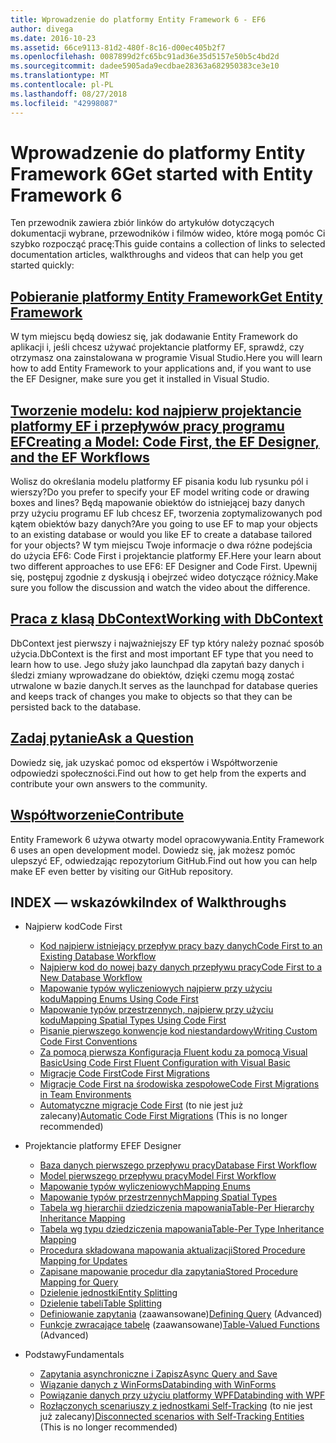 ```yaml
---
title: Wprowadzenie do platformy Entity Framework 6 - EF6
author: divega
ms.date: 2016-10-23
ms.assetid: 66ce9113-81d2-480f-8c16-d00ec405b2f7
ms.openlocfilehash: 0087899d2fc65bc91ad36e35d5157e50b5c4bd2d
ms.sourcegitcommit: dadee5905ada9ecdbae28363a682950383ce3e10
ms.translationtype: MT
ms.contentlocale: pl-PL
ms.lasthandoff: 08/27/2018
ms.locfileid: "42998087"
---
```

# <a name="get-started-with-entity-framework-6"></a><span data-ttu-id="4baf1-102">Wprowadzenie do platformy Entity Framework 6</span><span class="sxs-lookup"><span data-stu-id="4baf1-102">Get started with Entity Framework 6</span></span>

<span data-ttu-id="4baf1-103">Ten przewodnik zawiera zbiór linków do artykułów dotyczących dokumentacji wybrane, przewodników i filmów wideo, które mogą pomóc Ci szybko rozpocząć pracę:</span><span class="sxs-lookup"><span data-stu-id="4baf1-103">This guide contains a collection of links to selected documentation articles, walkthroughs and videos that can help you get started quickly:</span></span>

## <a name="get-entity-frameworkef6fundamentalsinstallmd"></a>[<span data-ttu-id="4baf1-104">Pobieranie platformy Entity Framework</span><span class="sxs-lookup"><span data-stu-id="4baf1-104">Get Entity Framework</span></span>](~/ef6/fundamentals/install.md)
<span data-ttu-id="4baf1-105">W tym miejscu będą dowiesz się, jak dodawanie Entity Framework do aplikacji i, jeśli chcesz używać projektancie platformy EF, sprawdź, czy otrzymasz ona zainstalowana w programie Visual Studio.</span><span class="sxs-lookup"><span data-stu-id="4baf1-105">Here you will learn how to add Entity Framework to your applications and, if you want to use the EF Designer, make sure you get it installed in Visual Studio.</span></span>

## <a name="creating-a-model-code-first-the-ef-designer-and-the-ef-workflowsef6modelingindexmd"></a>[<span data-ttu-id="4baf1-106">Tworzenie modelu: kod najpierw projektancie platformy EF i przepływów pracy programu EF</span><span class="sxs-lookup"><span data-stu-id="4baf1-106">Creating a Model: Code First, the EF Designer, and the EF Workflows</span></span>](~/ef6/modeling/index.md)
<span data-ttu-id="4baf1-107">Wolisz do określania modelu platformy EF pisania kodu lub rysunku pól i wierszy?</span><span class="sxs-lookup"><span data-stu-id="4baf1-107">Do you prefer to specify your EF model writing code or drawing boxes and lines?</span></span>
<span data-ttu-id="4baf1-108">Będą mapowanie obiektów do istniejącej bazy danych przy użyciu programu EF lub chcesz EF, tworzenia zoptymalizowanych pod kątem obiektów bazy danych?</span><span class="sxs-lookup"><span data-stu-id="4baf1-108">Are you going to use EF to map your objects to an existing database or would you like EF to create a database tailored for your objects?</span></span>
<span data-ttu-id="4baf1-109">W tym miejscu Twoje informacje o dwa różne podejścia do użycia EF6: Code First i projektancie platformy EF.</span><span class="sxs-lookup"><span data-stu-id="4baf1-109">Here your learn about two different approaches to use EF6: EF Designer and Code First.</span></span>
<span data-ttu-id="4baf1-110">Upewnij się, postępuj zgodnie z dyskusją i obejrzeć wideo dotyczące różnicy.</span><span class="sxs-lookup"><span data-stu-id="4baf1-110">Make sure you follow the discussion and watch the video about the difference.</span></span>

## <a name="working-with-dbcontextef6fundamentalsworking-with-dbcontextmd"></a>[<span data-ttu-id="4baf1-111">Praca z klasą DbContext</span><span class="sxs-lookup"><span data-stu-id="4baf1-111">Working with DbContext</span></span>](~/ef6/fundamentals/working-with-dbcontext.md)
<span data-ttu-id="4baf1-112">DbContext jest pierwszy i najważniejszy EF typ który należy poznać sposób użycia.</span><span class="sxs-lookup"><span data-stu-id="4baf1-112">DbContext is the first and most important EF type that you need to learn how to use.</span></span> <span data-ttu-id="4baf1-113">Jego służy jako launchpad dla zapytań bazy danych i śledzi zmiany wprowadzane do obiektów, dzięki czemu mogą zostać utrwalone w bazie danych.</span><span class="sxs-lookup"><span data-stu-id="4baf1-113">It serves as the launchpad for database queries and keeps track of changes you make to objects so that they can be persisted back to the database.</span></span>

## <a name="ask-a-questionef6resourcesget-helpmd"></a>[<span data-ttu-id="4baf1-114">Zadaj pytanie</span><span class="sxs-lookup"><span data-stu-id="4baf1-114">Ask a Question</span></span>](~/ef6/resources/get-help.md)
<span data-ttu-id="4baf1-115">Dowiedz się, jak uzyskać pomoc od ekspertów i Współtworzenie odpowiedzi społeczności.</span><span class="sxs-lookup"><span data-stu-id="4baf1-115">Find out how to get help from the experts and contribute your own answers to the community.</span></span>

## <a name="contributehttpgithubcomaspnetentityframework6"></a>[<span data-ttu-id="4baf1-116">Współtworzenie</span><span class="sxs-lookup"><span data-stu-id="4baf1-116">Contribute</span></span>](http://github.com/aspnet/EntityFramework6/)
<span data-ttu-id="4baf1-117">Entity Framework 6 używa otwarty model opracowywania.</span><span class="sxs-lookup"><span data-stu-id="4baf1-117">Entity Framework 6 uses an open development model.</span></span> <span data-ttu-id="4baf1-118">Dowiedz się, jak możesz pomóc ulepszyć EF, odwiedzając repozytorium GitHub.</span><span class="sxs-lookup"><span data-stu-id="4baf1-118">Find out how you can help make EF even better by visiting our GitHub repository.</span></span>

## <a name="index-of-walkthroughs"></a><span data-ttu-id="4baf1-119">INDEX — wskazówki</span><span class="sxs-lookup"><span data-stu-id="4baf1-119">Index of Walkthroughs</span></span>

- <span data-ttu-id="4baf1-120">Najpierw kod</span><span class="sxs-lookup"><span data-stu-id="4baf1-120">Code First</span></span>
  - [<span data-ttu-id="4baf1-121">Kod najpierw istniejący przepływ pracy bazy danych</span><span class="sxs-lookup"><span data-stu-id="4baf1-121">Code First to an Existing Database Workflow</span></span>](~/ef6/modeling/code-first/workflows/existing-database.md)
  - [<span data-ttu-id="4baf1-122">Najpierw kod do nowej bazy danych przepływu pracy</span><span class="sxs-lookup"><span data-stu-id="4baf1-122">Code First to a New Database Workflow</span></span>](~/ef6/modeling/code-first/workflows/new-database.md)
  - [<span data-ttu-id="4baf1-123">Mapowanie typów wyliczeniowych najpierw przy użyciu kodu</span><span class="sxs-lookup"><span data-stu-id="4baf1-123">Mapping Enums Using Code First</span></span>](~/ef6/modeling/code-first/data-types/enums.md)
  - [<span data-ttu-id="4baf1-124">Mapowanie typów przestrzennych, najpierw przy użyciu kodu</span><span class="sxs-lookup"><span data-stu-id="4baf1-124">Mapping Spatial Types Using Code First</span></span>](~/ef6/modeling/code-first/data-types/spatial.md)
  - [<span data-ttu-id="4baf1-125">Pisanie pierwszego konwencje kod niestandardowy</span><span class="sxs-lookup"><span data-stu-id="4baf1-125">Writing Custom Code First Conventions</span></span>](~/ef6/modeling/code-first/conventions/custom.md)
  - [<span data-ttu-id="4baf1-126">Za pomocą pierwsza Konfiguracja Fluent kodu za pomocą Visual Basic</span><span class="sxs-lookup"><span data-stu-id="4baf1-126">Using Code First Fluent Configuration with Visual Basic</span></span>](~/ef6/modeling/code-first/fluent/vb.md)
  - [<span data-ttu-id="4baf1-127">Migracje Code First</span><span class="sxs-lookup"><span data-stu-id="4baf1-127">Code First Migrations</span></span>](~/ef6/modeling/code-first/migrations/index.md)
  - [<span data-ttu-id="4baf1-128">Migracje Code First na środowiska zespołowe</span><span class="sxs-lookup"><span data-stu-id="4baf1-128">Code First Migrations in Team Environments</span></span>](~/ef6/modeling/code-first/migrations/teams.md)
  - <span data-ttu-id="4baf1-129">[Automatyczne migracje Code First](~/ef6/modeling/code-first/migrations/automatic.md) (to nie jest już zalecany)</span><span class="sxs-lookup"><span data-stu-id="4baf1-129">[Automatic Code First Migrations](~/ef6/modeling/code-first/migrations/automatic.md) (This is no longer recommended)</span></span>

- <span data-ttu-id="4baf1-130">Projektancie platformy EF</span><span class="sxs-lookup"><span data-stu-id="4baf1-130">EF Designer</span></span>
  - [<span data-ttu-id="4baf1-131">Baza danych pierwszego przepływu pracy</span><span class="sxs-lookup"><span data-stu-id="4baf1-131">Database First Workflow</span></span>](~/ef6/modeling/designer/workflows/database-first.md)
  - [<span data-ttu-id="4baf1-132">Model pierwszego przepływu pracy</span><span class="sxs-lookup"><span data-stu-id="4baf1-132">Model First Workflow</span></span>](~/ef6/modeling/designer/workflows/model-first.md)
  - [<span data-ttu-id="4baf1-133">Mapowanie typów wyliczeniowych</span><span class="sxs-lookup"><span data-stu-id="4baf1-133">Mapping Enums</span></span>](~/ef6/modeling/designer/data-types/enums.md)
  - [<span data-ttu-id="4baf1-134">Mapowanie typów przestrzennych</span><span class="sxs-lookup"><span data-stu-id="4baf1-134">Mapping Spatial Types</span></span>](~/ef6/modeling/designer/data-types/spatial.md)
  - [<span data-ttu-id="4baf1-135">Tabela wg hierarchii dziedziczenia mapowania</span><span class="sxs-lookup"><span data-stu-id="4baf1-135">Table-Per Hierarchy Inheritance Mapping</span></span>](~/ef6/modeling/designer/inheritance/tph.md)
  - [<span data-ttu-id="4baf1-136">Tabela wg typu dziedziczenia mapowania</span><span class="sxs-lookup"><span data-stu-id="4baf1-136">Table-Per Type Inheritance Mapping</span></span>](~/ef6/modeling/designer/inheritance/tpt.md)
  - [<span data-ttu-id="4baf1-137">Procedura składowana mapowania aktualizacji</span><span class="sxs-lookup"><span data-stu-id="4baf1-137">Stored Procedure Mapping for Updates</span></span>](~/ef6/modeling/designer/stored-procedures/cud.md)
  - [<span data-ttu-id="4baf1-138">Zapisane mapowanie procedur dla zapytania</span><span class="sxs-lookup"><span data-stu-id="4baf1-138">Stored Procedure Mapping for Query</span></span>](~/ef6/modeling/designer/stored-procedures/query.md)
  - [<span data-ttu-id="4baf1-139">Dzielenie jednostki</span><span class="sxs-lookup"><span data-stu-id="4baf1-139">Entity Splitting</span></span>](~/ef6/modeling/designer/entity-splitting.md)
  - [<span data-ttu-id="4baf1-140">Dzielenie tabeli</span><span class="sxs-lookup"><span data-stu-id="4baf1-140">Table Splitting</span></span>](~/ef6/modeling/designer/table-splitting.md)
  - <span data-ttu-id="4baf1-141">[Definiowanie zapytania](~/ef6/modeling/designer/advanced/defining-query.md) (zaawansowane)</span><span class="sxs-lookup"><span data-stu-id="4baf1-141">[Defining Query](~/ef6/modeling/designer/advanced/defining-query.md) (Advanced)</span></span>
  - <span data-ttu-id="4baf1-142">[Funkcje zwracające tabelę](~/ef6/modeling/designer/advanced/tvfs.md) (zaawansowane)</span><span class="sxs-lookup"><span data-stu-id="4baf1-142">[Table-Valued Functions](~/ef6/modeling/designer/advanced/tvfs.md) (Advanced)</span></span>

- <span data-ttu-id="4baf1-143">Podstawy</span><span class="sxs-lookup"><span data-stu-id="4baf1-143">Fundamentals</span></span>
  - [<span data-ttu-id="4baf1-144">Zapytania asynchroniczne i Zapisz</span><span class="sxs-lookup"><span data-stu-id="4baf1-144">Async Query and Save</span></span>](~/ef6/fundamentals/async.md)
  - [<span data-ttu-id="4baf1-145">Wiązanie danych z WinForms</span><span class="sxs-lookup"><span data-stu-id="4baf1-145">Databinding with WinForms</span></span>](~/ef6/fundamentals/databinding/winforms.md)
  - [<span data-ttu-id="4baf1-146">Powiązanie danych przy użyciu platformy WPF</span><span class="sxs-lookup"><span data-stu-id="4baf1-146">Databinding with WPF</span></span>](~/ef6/fundamentals/databinding/wpf.md)
  - <span data-ttu-id="4baf1-147">[Rozłączonych scenariuszy z jednostkami Self-Tracking](~/ef6/fundamentals/disconnected-entities/self-tracking-entities/walkthrough.md) (to nie jest już zalecany)</span><span class="sxs-lookup"><span data-stu-id="4baf1-147">[Disconnected scenarios with Self-Tracking Entities](~/ef6/fundamentals/disconnected-entities/self-tracking-entities/walkthrough.md) (This is no longer recommended)</span></span>
